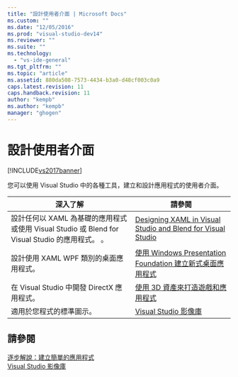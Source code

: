 ```yaml
---
title: "設計使用者介面 | Microsoft Docs"
ms.custom: ""
ms.date: "12/05/2016"
ms.prod: "visual-studio-dev14"
ms.reviewer: ""
ms.suite: ""
ms.technology: 
  - "vs-ide-general"
ms.tgt_pltfrm: ""
ms.topic: "article"
ms.assetid: 880da508-7573-4434-b3a0-d48cf003c0a9
caps.latest.revision: 11
caps.handback.revision: 11
author: "kempb"
ms.author: "kempb"
manager: "ghogen"
---
```

# 設計使用者介面
[!INCLUDE[vs2017banner](../code-quality/includes/vs2017banner.md)]

您可以使用 Visual Studio 中的各種工具，建立和設計應用程式的使用者介面。  
  
|深入了解|請參閱|  
|----------|---------|  
|設計任何以 XAML 為基礎的應用程式或使用 Visual Studio 或 Blend for Visual Studio 的應用程式。   。|[Designing XAML in Visual Studio and Blend for Visual Studio](../designers/designing-xaml-in-visual-studio.md)|  
|設計使用 XAML WPF 類別的桌面應用程式。|[使用 Windows Presentation Foundation 建立新式桌面應用程式](../designers/create-modern-desktop-applications-with-windows-presentation-foundation.md)|  
|在 Visual Studio 中開發 DirectX 應用程式。|[使用 3D 資產來打造遊戲和應用程式](../designers/working-with-3-d-assets-for-games-and-apps.md)|  
|適用於您程式的標準圖示。|[Visual Studio 影像庫](../designers/the-visual-studio-image-library.md)|  
  
## 請參閱  
 [逐步解說：建立簡單的應用程式](../ide/walkthrough-create-a-simple-application-with-visual-csharp-or-visual-basic.md)   
 [Visual Studio 影像庫](../designers/the-visual-studio-image-library.md)